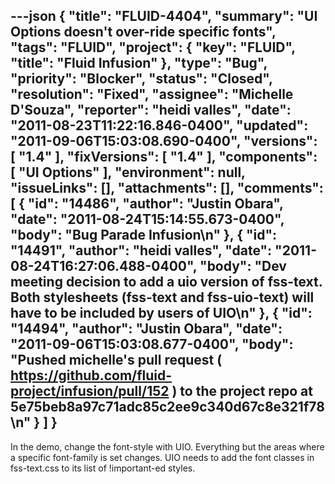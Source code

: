 ---json
{
  "title": "FLUID-4404",
  "summary": "UI Options doesn't over-ride specific fonts",
  "tags": "FLUID",
  "project": {
    "key": "FLUID",
    "title": "Fluid Infusion"
  },
  "type": "Bug",
  "priority": "Blocker",
  "status": "Closed",
  "resolution": "Fixed",
  "assignee": "Michelle D'Souza",
  "reporter": "heidi valles",
  "date": "2011-08-23T11:22:16.846-0400",
  "updated": "2011-09-06T15:03:08.690-0400",
  "versions": [
    "1.4"
  ],
  "fixVersions": [
    "1.4"
  ],
  "components": [
    "UI Options"
  ],
  "environment": null,
  "issueLinks": [],
  "attachments": [],
  "comments": [
    {
      "id": "14486",
      "author": "Justin Obara",
      "date": "2011-08-24T15:14:55.673-0400",
      "body": "Bug Parade Infusion\n"
    },
    {
      "id": "14491",
      "author": "heidi valles",
      "date": "2011-08-24T16:27:06.488-0400",
      "body": "Dev meeting decision to add a uio version of fss-text. Both stylesheets (fss-text and fss-uio-text) will have to be included by users of UIO\n"
    },
    {
      "id": "14494",
      "author": "Justin Obara",
      "date": "2011-09-06T15:03:08.677-0400",
      "body": "Pushed michelle's pull request ( <https://github.com/fluid-project/infusion/pull/152> ) to the project repo at 5e75beb8a97c71adc85c2ee9c340d67c8e321f78\n"
    }
  ]
}
---
In the demo, change the font-style with UIO. Everything but the areas where a specific font-family is set changes. UIO needs to add the font classes in fss-text.css to its list of !important-ed styles.

        